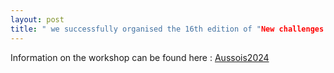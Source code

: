 ```yaml
---
layout: post
title: " we successfully organised the 16th edition of "New challenges in scheduling theory" seminar, Aussois, France."
---
```


Information on the workshop can be found here : [Aussois2024](http://aussois2024.imag.fr/index.php)